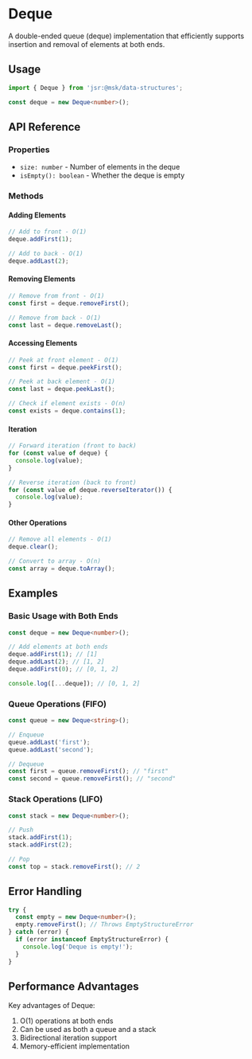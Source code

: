 # Deque

A double-ended queue (deque) implementation that efficiently supports insertion and removal of elements at both ends.

## Usage

```typescript
import { Deque } from 'jsr:@msk/data-structures';

const deque = new Deque<number>();
```

## API Reference

### Properties

- `size: number` - Number of elements in the deque
- `isEmpty(): boolean` - Whether the deque is empty

### Methods

#### Adding Elements

```typescript
// Add to front - O(1)
deque.addFirst(1);

// Add to back - O(1)
deque.addLast(2);
```

#### Removing Elements

```typescript
// Remove from front - O(1)
const first = deque.removeFirst();

// Remove from back - O(1)
const last = deque.removeLast();
```

#### Accessing Elements

```typescript
// Peek at front element - O(1)
const first = deque.peekFirst();

// Peek at back element - O(1)
const last = deque.peekLast();

// Check if element exists - O(n)
const exists = deque.contains(1);
```

#### Iteration

```typescript
// Forward iteration (front to back)
for (const value of deque) {
  console.log(value);
}

// Reverse iteration (back to front)
for (const value of deque.reverseIterator()) {
  console.log(value);
}
```

#### Other Operations

```typescript
// Remove all elements - O(1)
deque.clear();

// Convert to array - O(n)
const array = deque.toArray();
```

## Examples

### Basic Usage with Both Ends

```typescript
const deque = new Deque<number>();

// Add elements at both ends
deque.addFirst(1); // [1]
deque.addLast(2); // [1, 2]
deque.addFirst(0); // [0, 1, 2]

console.log([...deque]); // [0, 1, 2]
```

### Queue Operations (FIFO)

```typescript
const queue = new Deque<string>();

// Enqueue
queue.addLast('first');
queue.addLast('second');

// Dequeue
const first = queue.removeFirst(); // "first"
const second = queue.removeFirst(); // "second"
```

### Stack Operations (LIFO)

```typescript
const stack = new Deque<number>();

// Push
stack.addFirst(1);
stack.addFirst(2);

// Pop
const top = stack.removeFirst(); // 2
```

## Error Handling

```typescript
try {
  const empty = new Deque<number>();
  empty.removeFirst(); // Throws EmptyStructureError
} catch (error) {
  if (error instanceof EmptyStructureError) {
    console.log('Deque is empty!');
  }
}
```

## Performance Advantages

Key advantages of Deque:

1. O(1) operations at both ends
2. Can be used as both a queue and a stack
3. Bidirectional iteration support
4. Memory-efficient implementation
